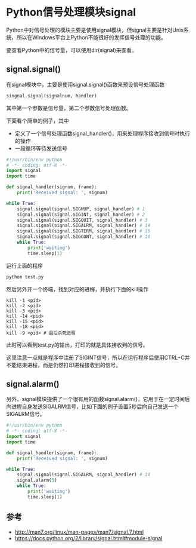 # Python信号处理模块signal

Python中对信号处理的模块主要是使用signal模块，但signal主要是针对Unix系统，所以在Windows平台上Python不能很好的发挥信号处理的功能。

要查看Python中的信号量，可以使用dir(signal)来查看。

## signal.signal()

在signal模块中，主要是使用signal.signal()函数来预设信号处理函数

```python
singnal.signal(signalnum, handler)
```

其中第一个参数是信号量，第二个参数信号处理函数。

下面看个简单的例子，其中

- 定义了一个信号处理函数signal_handler()，用来处理程序接收到信号时执行的操作
- 一段循环等待发送信号

```python
#!/usr/bin/env python
# -*- coding: utf-8 -*-
import signal
import time

def signal_handler(signum, frame):
    print('Received signal: ', signum)

while True:
    signal.signal(signal.SIGHUP, signal_handler) # 1
    signal.signal(signal.SIGINT, signal_handler) # 2
    signal.signal(signal.SIGQUIT, signal_handler) # 3
    signal.signal(signal.SIGALRM, signal_handler) # 14
    signal.signal(signal.SIGTERM, signal_handler) # 15
    signal.signal(signal.SIGCONT, signal_handler) # 18
    while True:
        print('waiting')
        time.sleep(1)
```

运行上面的程序

```bash
python test.py
```

然后另外开一个终端，找到对应的进程，并执行下面的kill操作

```
kill -1 <pid>
kill -2 <pid>
kill -3 <pid>
kill -14 <pid>
kill -15 <pid>
kill -18 <pid>
kill -9 <pid> # 最后杀死进程
```

此时可以看到test.py的输出，打印的就是具体接收到的信号。

这里注意一点就是程序中注册了SIGINT信号，所以在运行程序后使用CTRL+C并不能结束进程，而是仍然打印进程接收到的信号。

## signal.alarm()

另外，signal模块提供了一个很有用的函数signal.alarm()，它用于在一定时间后向进程自身发送SIGALRM信号，比如下面的例子设置5秒后向自己发送一个SIGALRM信号。

```python
#!/usr/bin/env python
# -*- coding: utf-8 -*-
import signal
import time

def signal_handler(signum, frame):
    print('Received signal: ', signum)

while True:
    signal.signal(signal.SIGALRM, signal_handler) # 14
    signal.alarm(5)
    while True:
        print('waiting')
        time.sleep(1)
```

## 参考

- http://man7.org/linux/man-pages/man7/signal.7.html
- https://docs.python.org/2/library/signal.html#module-signal